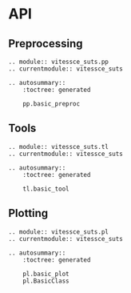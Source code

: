# API

## Preprocessing

```{eval-rst}
.. module:: vitessce_suts.pp
.. currentmodule:: vitessce_suts

.. autosummary::
    :toctree: generated

    pp.basic_preproc
```

## Tools

```{eval-rst}
.. module:: vitessce_suts.tl
.. currentmodule:: vitessce_suts

.. autosummary::
    :toctree: generated

    tl.basic_tool
```

## Plotting

```{eval-rst}
.. module:: vitessce_suts.pl
.. currentmodule:: vitessce_suts

.. autosummary::
    :toctree: generated

    pl.basic_plot
    pl.BasicClass
```
